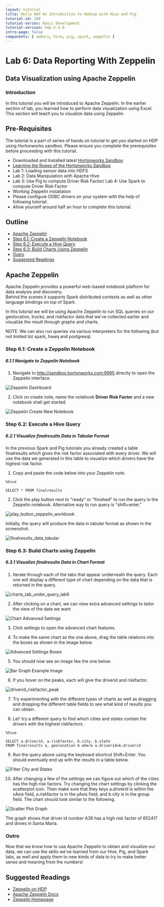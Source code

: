 ```yaml
---
layout: tutorial
title: Hello HDP An Introduction to Hadoop with Hive and Pig
tutorial-id: 100
tutorial-series: Basic Development
tutorial-version: hdp-2.4.0
intro-page: false
components: [ ambari, hive, pig, spark, zeppelin ]
---
```


# Lab 6: Data Reporting With Zeppelin

## Data Visualization using Apache Zeppelin

### Introduction

In this tutorial you will be introduced to Apache Zeppelin. In the earlier section of lab, you learned how to perform data visualization 
using Excel. This section will teach you to visualize data using Zeppelin.

## Pre-Requisites

The tutorial is a part of series of hands on tutorial to get you started on HDP using Hortonworks sandbox. Please ensure you complete the prerequisites before proceeding with this tutorial.

*   Downloaded and Installed latest [Hortonworks Sandbox](http://hortonworks.com/products/hortonworks-sandbox/#install)
*   [Learning the Ropes of the Hortonworks Sandbox](http://hortonworks.com/hadoop-tutorial/learning-the-ropes-of-the-hortonworks-sandbox/)
*   Lab 1: Loading sensor data into HDFS
*   Lab 2: Data Manipulation with Apache Hive
*   Lab 3: Use Pig to compute Driver Risk Factor/ Lab 4: Use Spark to compute Driver Risk Factor
*   Working Zeppelin installation
*   Please configure ODBC drivers on your system with the help of following tutorial:
*   Allow yourself around half an hour to complete this tutorial.

## Outline

*   [Apache Zeppelin](#apache-zeppelin)
*   [Step 6.1: Create a Zeppelin Notebook](#step6.1)
*   [Step 6.2: Execute a Hive Query](#step6.2)
*   [Step 6.3: Build Charts Using Zeppelin](#step6.3)
*   [Outro](#outro)
*   [Suggested Readings](#suggested-readings)

## Apache Zeppelin <a id="apache-zeppelin"></a>

Apache Zeppelin provides a powerful web-based notebook platform for data analysis and discovery.  
Behind the scenes it supports Spark distributed contexts as well as other language bindings on top of Spark.

In this tutorial we will be using Apache Zeppelin to run SQL queries on our geolocation, trucks, and 
riskfactor data that we've collected earlier and visualize the result through graphs and charts.

NOTE: We can also run queries via various interpreters for the following (but not limited to) spark, hawq and postgresql.

### Step 6.1: Create a Zeppelin Notebook <a id="step6.1"></a>

##### 6.1.1 Navigate to Zeppelin Notebook

1) Navigate to http://sandbox.hortonworks.com:9995 directly to open the Zeppelin interface.


![Zeppelin Dashboard](/assets/hello-hdp/zeppelin_welcome_page_hello_hdp_lab4.png)


2) Click on create note, name the notebook **Driver Risk Factor** and a new notebook shall get started.


![Zeppelin Create New Notebook](/assets/hello-hdp/zeppelin_create_new_notebook.png)


### Step 6.2: Execute a Hive Query <a id="step6.2"></a>

##### 6.2.1 Visualize finalresults Data in Tabular Format

In the previous Spark and Pig tutorials you already created a table finalresults which gives the risk factor 
associated with every driver. We will use the data we generated in this table to visualize which drivers have the highest risk factor.

1) Copy and paste the code below into your Zeppelin note.

~~~
%hive

SELECT * FROM finalresults
~~~

2) Click the play button next to "ready" or "finished" to run the query in the Zeppelin notebook. 
Alternative way to run query is "shift+enter."


![play_button_zeppelin_workbook](/assets/hello-hdp/play_button_lab6.png)


Initially, the query will produce the data in tabular format as shown in the screenshot.


![finalresults_data_tabular](/assets/hello-hdp/finalresults_data_tabular_lab6.png)


### Step 6.3: Build Charts using Zeppelin <a id="step6.3"></a>

##### 6.3.1 Visualize finalresults Data in Chart Format

1) Iterate through each of the tabs that appear underneath the query. 
Each one will display a different type of chart depending on the data that is returned in the query.


![charts_tab_under_query_lab6](/assets/hello-hdp/charts_tab_under_query_lab6.png)


2) After clicking on a chart, we can view extra advanced settings to tailor the view of the data we want


![Chart Advanced Settings](/assets/hello-hdp/advanced_settings_chart_lab6.png)


3) Click settings to open the advanced chart features.

4) To make the same chart as the one above, drag the table relations into the boxes as shown in the image below.


![Advanced Settings Boxes](/assets/hello-hdp/advanced_settings_boxes_lab6.png)


5) You should now see an image like the one below.


![Bar Graph Example Image](/assets/hello-hdp/bar_graph_chart_ex_lab6.png)


6) If you hover on the peaks, each will give the driverid and riskfactor.


![driverid_riskfactor_peak](/assets/hello-hdp/driverid_riskfactor_peak_lab6.png)


7) Try experimenting with the different types of charts as well as dragging and 
dropping the different table fields to see what kind of results you can obtain.

8) Let' try a different query to find which cities and states contain the drivers with the highest riskfactors.

~~~
%hive

SELECT a.driverid, a.riskfactor, b.city, b.state 
FROM finalresults a, geolocation b where a.driverid=b.driverid
~~~

9) Run the query above using the keyboard shortcut Shift+Enter. 
You should eventually end up with the results in a table below.


![Filter City and States](/assets/hello-hdp/filter_city_states_lab6.png)


10) After changing a few of the settings we can figure out which of the cities has the high risk factors. 
Try changing the chart settings by clicking the scatterplot icon. Then make sure that they keys a.driverid 
is within the xAxis field, a.riskfactor is in the yAxis field, and b.city is in the group field. 
The chart should look similar to the following.


![Scatter Plot Graph](/assets/hello-hdp/scatter_plot_lab6.png)


The graph shows that driver id number A39 has a high risk factor of 652417 and drives in Santa Maria.  

### Outro <a id="outro"></a>

Now that we know how to use Apache Zeppelin to obtain and visualize our data, we can use the skills 
we've learned from our Hive, Pig, and Spark labs, as well and apply them to new kinds of data to 
try to make better sense and meaning from the numbers!

## Suggested Readings <a id="suggested-readings"></a>

- [Zeppelin on HDP](http://hortonworks.com/hadoop/zeppelin/)
- [Apache Zeppelin Docs](https://zeppelin.incubator.apache.org/docs/)
- [Zeppelin Homepage](https://zeppelin.incubator.apache.org/)

